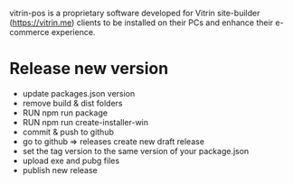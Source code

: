 vitrin-pos is a proprietary software developed for Vitrin site-builder (https://vitrin.me) clients to be installed on their PCs and enhance their e-commerce experience.

# Release new version

- update packages.json version
- remove build & dist folders
- RUN npm run package
- RUN npm run create-installer-win
- commit & push to github
- go to github => releases create new draft release 
- set the tag version to the same version of your package.json
- upload exe and pubg files
- publish new release 
